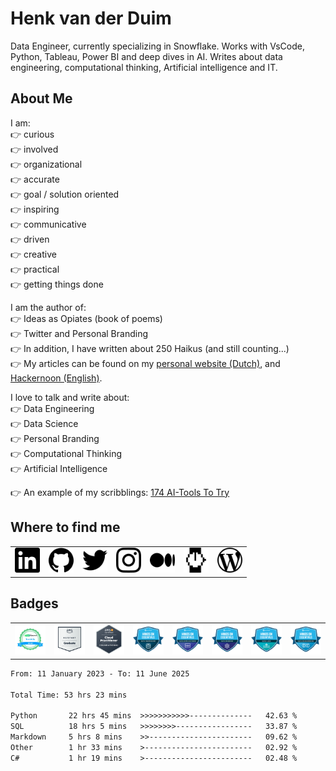 # Henk van der Duim
Data Engineer, currently specializing in Snowflake. Works with VsCode, Python, Tableau, Power BI and deep dives in AI. Writes about data engineering, computational thinking, Artificial intelligence and IT. 

## About Me  
I am:  
👉 curious  
👉 involved  
👉 organizational  
👉 accurate  
👉 goal / solution oriented  
👉 inspiring  
👉 communicative  
👉 driven  
👉 creative  
👉 practical  
👉 getting things done  

I am the author of:  
👉 Ideas as Opiates (book of poems)  
👉 Twitter and Personal Branding  
👉 In addition, I have written about 250 Haikus (and still counting...)  
👉 My articles can be found on my <a href="https://www.henkvanderduim.nl/schrijfwerk/">personal website (Dutch)</a>, and <a href="https://hackernoon.com/u/paperhouse">Hackernoon (English)</a>.

I love to talk and write about:  
👉 Data Engineering  
👉 Data Science  
👉 Personal Branding  
👉 Computational Thinking  
👉 Artificial Intelligence   

👉 An example of my scribblings: <a href="https://hackernoon.com/174-ai-tools-to-try">174 AI-Tools To Try</a>

## Where to find me  
<table>
 <tr>
  <td><a href="https://www.linkedin.com/in/henkvanderduim/"><img src="pictures/linkedin.svg" alt="LinkedIn" width="40"></a></td>
  <td><a href="https://github.com/henkvanderduim"><img src="pictures/github.svg" alt="GitHub" width="40"></a></td>
  <td><a href="https://twitter.com/henkvanderduim"><img src="pictures/twitter.svg" alt="Twitter" width="40"></a></td>
  <td><a href="https://instagram.com/henkvanderduim"><img src="pictures/instagram.svg" alt="Instagram" width="40"></a></td>
  <td><a href="https://medium.com/@henkvanderduim"><img src="pictures/medium.svg" alt="Medium" width="40"></a></td>
  <td><a href="https://hackernoon.com/u/paperhouse"><img src="pictures/hackernoon.svg" alt="Hackernoon" width="40"></a></td>
  <td><a href="https://www.henkvanderduim.nl"><img src="pictures/wordpress.svg" alt="Weblog" width="40"></a></td>
 </tr>
</table>  

## Badges
<table>
 <tr>
  <td><img src="pictures/1640010844410.jpeg" alt="Linux" width="80"></td>
  <td><a href="https://www.credly.com/badges/3cb9bacd-f323-4383-adb2-6c5968ea0532/public_url"><img src="pictures/aws-re-start-graduate.png" alt="AWS" width="80"></a></td>
  <td><a href="https://www.credly.com/badges/0050ca83-0416-4886-9cde-fbe5261bc5ab/public_url"><img src="pictures/aws-certified-cloud-practitioner.png" alt="AWS" width="80"></a></td>
  <td><a href="hhttps://www.credly.com/badges/d48a0c30-6bbc-4a05-b213-782e7ed088ca/public_url"><img src="pictures/hands-on-essentials-data-warehouse.png" alt="Snowflake" width="80"></a></td>
  <td><a href="https://www.credly.com/badges/a4038c43-92cb-49d2-9741-970df170ab8c/public_url"><img src="pictures/hands-on-essentials-data-applications.png" alt="Snowflake" width="80"></a></td>
  <td><a href="https://www.credly.com/badges/1f02da06-333c-40fd-b19a-b065dd106284/public_url"><img src="pictures/hands-on-essentials-data-sharing.png" alt="Snowflake" width="80"></a></td>
   <td><a href="https://www.credly.com/badges/b18f3d9d-34b1-4a9d-849f-3a4d909ded9b/public_url"><img src="pictures/hands-on-essentials-data-lake.png" alt="Snowflake" width="80"></a></td>
   <td><a href="https://www.credly.com/badges/1732b0d9-96e4-4050-8059-565eb74fe609/public_url"><img src="pictures/hands-on-essentials-data-engineering.png" alt="Snowflake" width="80"></a></td>
 </tr>
</table> 
<!--START_SECTION:waka-->

```txt
From: 11 January 2023 - To: 11 June 2025

Total Time: 53 hrs 23 mins

Python       22 hrs 45 mins  >>>>>>>>>>>--------------   42.63 %
SQL          18 hrs 5 mins   >>>>>>>>-----------------   33.87 %
Markdown     5 hrs 8 mins    >>-----------------------   09.62 %
Other        1 hr 33 mins    >------------------------   02.92 %
C#           1 hr 19 mins    >------------------------   02.48 %
```

<!--END_SECTION:waka-->
